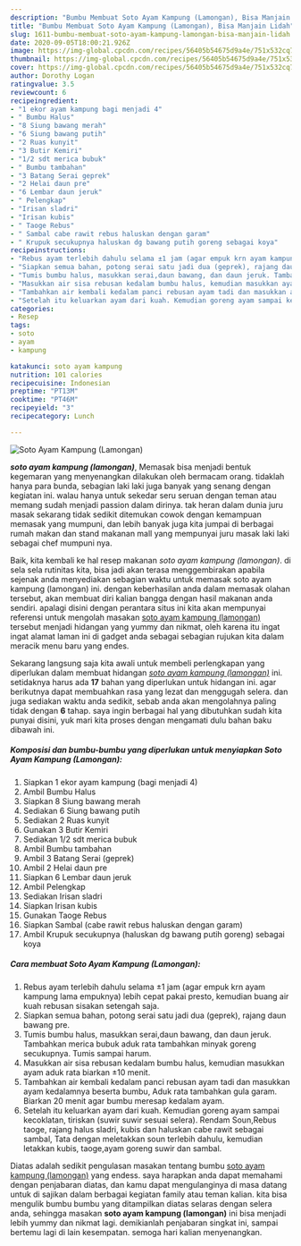 ```yaml
---
description: "Bumbu Membuat Soto Ayam Kampung (Lamongan), Bisa Manjain Lidah"
title: "Bumbu Membuat Soto Ayam Kampung (Lamongan), Bisa Manjain Lidah"
slug: 1611-bumbu-membuat-soto-ayam-kampung-lamongan-bisa-manjain-lidah
date: 2020-09-05T18:00:21.926Z
image: https://img-global.cpcdn.com/recipes/56405b54675d9a4e/751x532cq70/soto-ayam-kampung-lamongan-foto-resep-utama.jpg
thumbnail: https://img-global.cpcdn.com/recipes/56405b54675d9a4e/751x532cq70/soto-ayam-kampung-lamongan-foto-resep-utama.jpg
cover: https://img-global.cpcdn.com/recipes/56405b54675d9a4e/751x532cq70/soto-ayam-kampung-lamongan-foto-resep-utama.jpg
author: Dorothy Logan
ratingvalue: 3.5
reviewcount: 6
recipeingredient:
- "1 ekor ayam kampung bagi menjadi 4"
- " Bumbu Halus"
- "8 Siung bawang merah"
- "6 Siung bawang putih"
- "2 Ruas kunyit"
- "3 Butir Kemiri"
- "1/2 sdt merica bubuk"
- " Bumbu tambahan"
- "3 Batang Serai geprek"
- "2 Helai daun pre"
- "6 Lembar daun jeruk"
- " Pelengkap"
- "Irisan sladri"
- "Irisan kubis"
- " Taoge Rebus"
- " Sambal cabe rawit rebus haluskan dengan garam"
- " Krupuk secukupnya haluskan dg bawang putih goreng sebagai koya"
recipeinstructions:
- "Rebus ayam terlebih dahulu selama ±1 jam (agar empuk krn ayam kampung lama empuknya) lebih cepat pakai presto, kemudian buang air kuah rebusan sisakan setengah saja."
- "Siapkan semua bahan, potong serai satu jadi dua (geprek), rajang daun bawang pre."
- "Tumis bumbu halus, masukkan serai,daun bawang, dan daun jeruk. Tambahkan merica bubuk aduk rata tambahkan minyak goreng secukupnya. Tumis sampai harum."
- "Masukkan air sisa rebusan kedalam bumbu halus, kemudian masukkan ayam aduk rata biarkan ±10 menit."
- "Tambahkan air kembali kedalam panci rebusan ayam tadi dan masukkan ayam kedalamnya beserta bumbu, Aduk rata tambahkan gula garam. Biarkan 20 menit agar bumbu meresap kedalam ayam."
- "Setelah itu keluarkan ayam dari kuah. Kemudian goreng ayam sampai kecoklatan, tiriskan (suwir suwir sesuai selera). Rendam Soun,Rebus taoge, rajang halus sladri, kubis dan haluskan cabe rawit sebagai sambal, Tata dengan meletakkan soun terlebih dahulu, kemudian letakkan kubis, taoge,ayam goreng suwir dan sambal."
categories:
- Resep
tags:
- soto
- ayam
- kampung

katakunci: soto ayam kampung 
nutrition: 101 calories
recipecuisine: Indonesian
preptime: "PT13M"
cooktime: "PT46M"
recipeyield: "3"
recipecategory: Lunch

---
```



![Soto Ayam Kampung (Lamongan)](https://img-global.cpcdn.com/recipes/56405b54675d9a4e/751x532cq70/soto-ayam-kampung-lamongan-foto-resep-utama.jpg)

<b><i>soto ayam kampung (lamongan)</i></b>, Memasak bisa menjadi bentuk kegemaran yang menyenangkan dilakukan oleh bermacam orang. tidaklah hanya para bunda, sebagian laki laki juga banyak yang senang dengan kegiatan ini. walau hanya untuk sekedar seru seruan dengan teman atau memang sudah menjadi passion dalam dirinya. tak heran dalam dunia juru masak sekarang tidak sedikit ditemukan cowok dengan kemampuan memasak yang mumpuni, dan lebih banyak juga kita jumpai di berbagai rumah makan dan stand makanan mall yang mempunyai juru masak laki laki sebagai chef mumpuni nya.



Baik, kita kembali ke hal resep makanan <i>soto ayam kampung (lamongan)</i>. di sela sela rutinitas kita, bisa jadi akan terasa menggembirakan apabila sejenak anda menyediakan sebagian waktu untuk memasak soto ayam kampung (lamongan) ini. dengan keberhasilan anda dalam memasak olahan tersebut, akan membuat diri kalian bangga dengan hasil makanan anda sendiri. apalagi disini dengan perantara situs ini kita akan mempunyai referensi untuk mengolah masakan <u>soto ayam kampung (lamongan)</u> tersebut menjadi hidangan yang yummy dan nikmat, oleh karena itu ingat ingat alamat laman ini di gadget anda sebagai sebagian rujukan kita dalam meracik menu baru yang endes.


Sekarang langsung saja kita awali untuk membeli perlengkapan yang diperlukan dalam membuat hidangan <u><i>soto ayam kampung (lamongan)</i></u> ini. setidaknya harus ada <b>17</b> bahan yang diperlukan untuk hidangan ini. agar berikutnya dapat membuahkan rasa yang lezat dan menggugah selera. dan juga sediakan waktu anda sedikit, sebab anda akan mengolahnya paling tidak dengan <b>6</b> tahap. saya ingin berbagai hal yang dibutuhkan sudah kita punyai disini, yuk mari kita proses dengan mengamati dulu bahan baku dibawah ini.

<!--inarticleads1-->

##### Komposisi dan bumbu-bumbu yang diperlukan untuk menyiapkan Soto Ayam Kampung (Lamongan):

1. Siapkan 1 ekor ayam kampung (bagi menjadi 4)
1. Ambil  Bumbu Halus
1. Siapkan 8 Siung bawang merah
1. Sediakan 6 Siung bawang putih
1. Sediakan 2 Ruas kunyit
1. Gunakan 3 Butir Kemiri
1. Sediakan 1/2 sdt merica bubuk
1. Ambil  Bumbu tambahan
1. Ambil 3 Batang Serai (geprek)
1. Ambil 2 Helai daun pre
1. Siapkan 6 Lembar daun jeruk
1. Ambil  Pelengkap
1. Sediakan Irisan sladri
1. Siapkan Irisan kubis
1. Gunakan  Taoge Rebus
1. Siapkan  Sambal (cabe rawit rebus haluskan dengan garam)
1. Ambil  Krupuk secukupnya (haluskan dg bawang putih goreng) sebagai koya




<!--inarticleads2-->

##### Cara membuat Soto Ayam Kampung (Lamongan):

1. Rebus ayam terlebih dahulu selama ±1 jam (agar empuk krn ayam kampung lama empuknya) lebih cepat pakai presto, kemudian buang air kuah rebusan sisakan setengah saja.
1. Siapkan semua bahan, potong serai satu jadi dua (geprek), rajang daun bawang pre.
1. Tumis bumbu halus, masukkan serai,daun bawang, dan daun jeruk. Tambahkan merica bubuk aduk rata tambahkan minyak goreng secukupnya. Tumis sampai harum.
1. Masukkan air sisa rebusan kedalam bumbu halus, kemudian masukkan ayam aduk rata biarkan ±10 menit.
1. Tambahkan air kembali kedalam panci rebusan ayam tadi dan masukkan ayam kedalamnya beserta bumbu, Aduk rata tambahkan gula garam. Biarkan 20 menit agar bumbu meresap kedalam ayam.
1. Setelah itu keluarkan ayam dari kuah. Kemudian goreng ayam sampai kecoklatan, tiriskan (suwir suwir sesuai selera). Rendam Soun,Rebus taoge, rajang halus sladri, kubis dan haluskan cabe rawit sebagai sambal, Tata dengan meletakkan soun terlebih dahulu, kemudian letakkan kubis, taoge,ayam goreng suwir dan sambal.




Diatas adalah sedikit pengulasan masakan tentang bumbu <u>soto ayam kampung (lamongan)</u> yang endess. saya harapkan anda dapat memahami dengan penjabaran diatas, dan kamu dapat mengulanginya di masa datang untuk di sajikan dalam berbagai kegiatan family atau teman kalian. kita bisa mengulik bumbu bumbu yang ditampilkan diatas selaras dengan selera anda, sehingga masakan <b>soto ayam kampung (lamongan)</b> ini bisa menjadi lebih yummy dan nikmat lagi. demikianlah penjabaran singkat ini, sampai bertemu lagi di lain kesempatan. semoga hari kalian menyenangkan.
